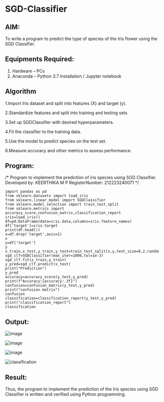 # SGD-Classifier
## AIM:
To write a program to predict the type of species of the Iris flower using the SGD Classifier.

## Equipments Required:
1. Hardware – PCs
2. Anaconda – Python 3.7 Installation / Jupyter notebook

## Algorithm
1.Import Iris dataset and split into features (X) and target (y).

2.Standardize features and split into training and testing sets

3.Set up SGDClassifier with desired hyperparameters.

4.Fit the classifier to the training data.

5.Use the model to predict species on the test set.

6.Measure accuracy and other metrics to assess performance.
## Program:
/*
Program to implement the prediction of iris species using SGD Classifier.
Developed by: KEERTHIKA M P
RegisterNumber:  212223240071
*/
```
import pandas as pd
from sklearn.datasets import load_iris
from sklearn.linear_model import SGDClassifier
from sklearn.model_selection import train_test_split
from sklearn.metrics import accuracy_score,confusion_matrix,classification_report
iris=load_iris()
df=pd.DataFrame(data=iris.data,columns=iris.feature_names)
df['target']=iris.target
print(df.head())
x=df.drop('target',axis=1)
x
y=df['target']
y
x_train,x_test,y_train,y_test=train_test_split(x,y,test_size=0.2,random_state=42)
sgd_clf=SGDClassifier(max_iter=1000,tol=1e-3)
sgd_clf.fit(x_train,y_train)
y_pred=sgd_clf.predict(x_test)
print("Prediction")
y_pred
accuracy=accuracy_score(y_test,y_pred)
print(f"Accuracy:{accuracy:.3f}")
confusion=confusion_matrix(y_test,y_pred)
print("confusion matrix")
confusion
classification=classification_report(y_test,y_pred)
print("classification_report")
classification
```

## Output:

![image](https://github.com/user-attachments/assets/a0309214-abab-4f95-a626-ba0d87382d20)

![image](https://github.com/user-attachments/assets/7dd86262-795c-49a6-844e-f5feb5fa6554)

![image](https://github.com/user-attachments/assets/0beabf36-30c4-4d8a-b76d-c6b56fec7579)

![classification](https://github.com/user-attachments/assets/a2963ab6-7f3e-4fa7-919f-85f98ec829a1)


## Result:
Thus, the program to implement the prediction of the Iris species using SGD Classifier is written and verified using Python programming.
